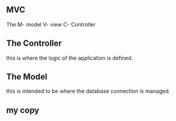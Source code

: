 ## MVC

The M- model V- view C- Controller

## The Controller

this is where the logic of the application is defined.

## The Model

this is intended to be where the database connection is managed.

## my copy
